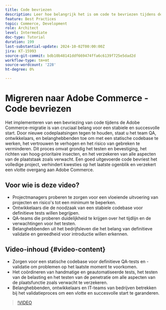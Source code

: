 ```yaml
---
title: Code bevriezen
description: Leer hoe belangrijk het is om code te bevriezen tijdens de Adobe Commerce-migratie. Verzeker stabiliteit, vertrouwen, en succesvolle lancering door beste praktijken voor QA, het testen, en bevestiging te volgen.
feature: Best Practices
topic: Commerce, Development
role: Architect
level: Intermediate
doc-type: Tutorial
duration: 199
last-substantial-update: 2024-10-02T00:00:00Z
jira: KT-15993
source-git-commit: bdb10b48141ddf669474ffa6c6139f725e5dad2d
workflow-type: tm+mt
source-wordcount: '228'
ht-degree: 0%

---
```



# Migreren naar Adobe Commerce - Code bevriezen

Het implementeren van een bevriezing van code tijdens de Adobe Commerce-migratie is van cruciaal belang voor een stabiele en succesvolle start. Door nieuwe codeplaatsingen tegen te houden, staat u het team QA, ontwikkelaars, en belanghebbenden toe om met een statische codebase te werken, het vertrouwen te verhogen en het risico van gebreken te verminderen. Dit proces omvat grondig het testen en bevestiging, het richten van hoog-prioritaire insecten, en het verzekeren van alle aspecten van de plaatstaak zoals verwacht. Een goed uitgevoerde code bevriest het volledige project, verhindert kwesties op het laatste ogenblik en verzekert een vlotte overgang aan Adobe Commerce.


## Voor wie is deze video?

* Projectmanagers proberen te zorgen voor een vloeiende uitvoering van projecten en risico&#39;s tot een minimum te beperken.
* Ontwikkelaars die de noodzaak van een stabiele codebase voor definitieve tests willen begrijpen.
* QA-teams die proberen duidelijkheid te krijgen over het tijdlijn en de verwachtingen voor het testen.
* Belanghebbenden uit het bedrijfsleven die het belang van definitieve validatie en gereedheid voor introductie willen erkennen.

## Video-inhoud {#video-content}

* Zorgen voor een statische codebase voor definitieve QA-tests en -validatie om problemen op het laatste moment te voorkomen.
* Het coördineren van handmatige en geautomatiseerde tests, het testen van de belasting en het testen van de penetratie om alle aspecten van de plaatsfunctie zoals verwacht te verzekeren.
* Belanghebbenden, ontwikkelaars en IT-teams van bedrijven betrekken bij het validatieproces om een vlotte en succesvolle start te garanderen.

>[!VIDEO](https://video.tv.adobe.com/v/3432965/?learn=on)
